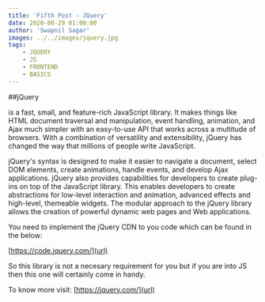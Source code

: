 ```yaml
---
title: 'Fifth Post - JQuery'
date: 2020-08-29 01:00:00
author: 'Swapnil Sagar'
images: ../../images/jquery.jpg
tags:
    - JQUERY
    - JS
    - FRONTEND
    - BASICS
---
```


##jQuery 

 is a fast, small, and feature-rich JavaScript library. It makes things like HTML document traversal and manipulation, event handling, animation, and Ajax much simpler with an easy-to-use API that works across a multitude of browsers. With a combination of versatility and extensibility, jQuery has changed the way that millions of people write JavaScript.

jQuery's syntax is designed to make it easier to navigate a document, select DOM elements, create animations, handle events, and develop Ajax applications. jQuery also provides capabilities for developers to create plug-ins on top of the JavaScript library. This enables developers to create abstractions for low-level interaction and animation, advanced effects and high-level, themeable widgets. The modular approach to the jQuery library allows the creation of powerful dynamic web pages and Web applications.

You need to implement the jQuery CDN to you code which can be found in the below:

 [https://code.jquery.com/](url)

 So this library is not a necesary requirement for you but if you are into JS then this one will certainly come in handy.

 To know more visit: [https://jquery.com/](url)

